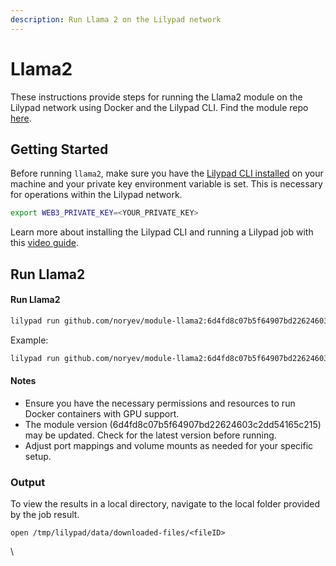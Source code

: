 ```yaml
---
description: Run Llama 2 on the Lilypad network
---
```


# Llama2

These instructions provide steps for running the Llama2 module on the Lilypad network using Docker and the Lilypad CLI. Find the module repo [here](https://github.com/noryev/module-llama2/tree/main).

## Getting Started <a href="#getting-started" id="getting-started"></a>

Before running `llama2`, make sure you have the [Lilypad CLI installed](https://docs.lilypad.tech/lilypad/lilypad-testnet/install-run-requirements) on your machine and your private key environment variable is set. This is necessary for operations within the Lilypad network.

```bash
export WEB3_PRIVATE_KEY=<YOUR_PRIVATE_KEY>
```

Learn more about installing the Lilypad CLI and running a Lilypad job with this [video guide](https://www.youtube.com/watch?v=RBECCMl_fco).

## Run Llama2

#### Run Llama2 <a href="#run-sdxl-turbo" id="run-sdxl-turbo"></a>

```bash
lilypad run github.com/noryev/module-llama2:6d4fd8c07b5f64907bd22624603c2dd54165c215 -i prompt="your prompt here"
```

Example:

```bash
lilypad run github.com/noryev/module-llama2:6d4fd8c07b5f64907bd22624603c2dd54165c215 -i prompt="what is a giant sand trout on arrakis?"
```

#### Notes <a href="#notes" id="notes"></a>

* Ensure you have the necessary permissions and resources to run Docker containers with GPU support.
* The module version (6d4fd8c07b5f64907bd22624603c2dd54165c215) may be updated. Check for the latest version before running.
* Adjust port mappings and volume mounts as needed for your specific setup.

### Output <a href="#sdxl-output" id="sdxl-output"></a>

To view the results in a local directory, navigate to the local folder provided by the job result.

```
open /tmp/lilypad/data/downloaded-files/<fileID>
```

\
